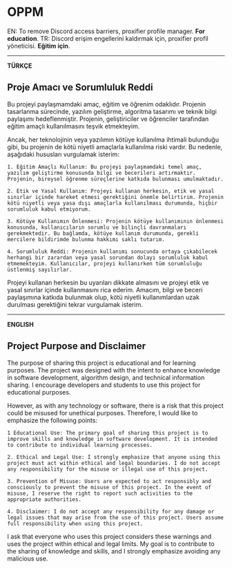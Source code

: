 # OPPM

EN: To remove Discord access barriers, proxifier profile manager. **For education**.
TR: Discord erişim engellerini kaldırmak için, proxifier profil yöneticisi. **Eğitim için**.

---

**TÜRKÇE** 

## **Proje Amacı ve Sorumluluk Reddi**

Bu projeyi paylaşmamdaki amaç, eğitim ve öğrenim odaklıdır. Projenin tasarlanma sürecinde, yazılım geliştirme, algoritma tasarımı ve teknik bilgi paylaşımı hedeflenmiştir. Projenin, geliştiriciler ve öğrenciler tarafından eğitim amaçlı kullanılmasını teşvik etmekteyim.

Ancak, her teknolojinin veya yazılımın kötüye kullanılma ihtimali bulunduğu gibi, bu projenin de kötü niyetli amaçlarla kullanılma riski vardır. Bu nedenle, aşağıdaki hususları vurgulamak isterim:

    1. Eğitim Amaçlı Kullanım: Bu projeyi paylaşmamdaki temel amaç, yazılım geliştirme konusunda bilgi ve becerileri artırmaktır. Projenin, bireysel öğrenme süreçlerine katkıda bulunması umulmaktadır.

    2. Etik ve Yasal Kullanım: Projeyi kullanan herkesin, etik ve yasal sınırlar içinde hareket etmesi gerektiğini önemle belirtirim. Projenin kötü niyetli veya yasa dışı amaçlarla kullanılması durumunda, hiçbir sorumluluk kabul etmiyorum.

    3. Kötüye Kullanımın Önlenmesi: Projenin kötüye kullanımının önlenmesi konusunda, kullanıcıların sorumlu ve bilinçli davranmaları gerekmektedir. Bu bağlamda, kötüye kullanım durumunda, gerekli mercilere bildirimde bulunma hakkımı saklı tutarım.

    4. Sorumluluk Reddi: Projenin kullanımı sonucunda ortaya çıkabilecek herhangi bir zarardan veya yasal sorundan dolayı sorumluluk kabul etmemekteyim. Kullanıcılar, projeyi kullanırken tüm sorumluluğu üstlenmiş sayılırlar.

Projeyi kullanan herkesin bu uyarıları dikkate almasını ve projeyi etik ve yasal sınırlar içinde kullanmasını rica ederim. Amacım, bilgi ve beceri paylaşımına katkıda bulunmak olup, kötü niyetli kullanımlardan uzak durulması gerektiğini tekrar vurgulamak isterim.

---

**ENGLISH**

## **Project Purpose and Disclaimer**

The purpose of sharing this project is educational and for learning purposes. The project was designed with the intent to enhance knowledge in software development, algorithm design, and technical information sharing. I encourage developers and students to use this project for educational purposes.

However, as with any technology or software, there is a risk that this project could be misused for unethical purposes. Therefore, I would like to emphasize the following points:

    1 Educational Use: The primary goal of sharing this project is to improve skills and knowledge in software development. It is intended to contribute to individual learning processes.

    2. Ethical and Legal Use: I strongly emphasize that anyone using this project must act within ethical and legal boundaries. I do not accept any responsibility for the misuse or illegal use of this project.

    3. Prevention of Misuse: Users are expected to act responsibly and consciously to prevent the misuse of this project. In the event of misuse, I reserve the right to report such activities to the appropriate authorities.

    4. Disclaimer: I do not accept any responsibility for any damage or legal issues that may arise from the use of this project. Users assume full responsibility when using this project.

I ask that everyone who uses this project considers these warnings and uses the project within ethical and legal limits. My goal is to contribute to the sharing of knowledge and skills, and I strongly emphasize avoiding any malicious use.
